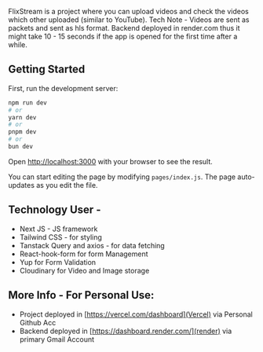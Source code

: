 FlixStream is a project where you can upload videos and check the videos which other uploaded (similar to YouTube).
Tech Note - Videos are sent as packets and sent as hls format.
Backend deployed in render.com thus it might take 10 - 15 seconds if the app is opened for the first time after a while.

## Getting Started

First, run the development server:

```bash
npm run dev
# or
yarn dev
# or
pnpm dev
# or
bun dev
```

Open [http://localhost:3000](http://localhost:3000) with your browser to see the result.

You can start editing the page by modifying `pages/index.js`. The page auto-updates as you edit the file.

## Technology User -

- Next JS - JS framework
- Tailwind CSS - for styling
- Tanstack Query and axios - for data fetching
- React-hook-form for form Management
- Yup for Form Validation
- Cloudinary for Video and Image storage

## More Info - For Personal Use:

- Project deployed in [https://vercel.com/dashboard](Vercel) via Personal Github Acc
- Backend deployed in [https://dashboard.render.com/](render) via primary Gmail Account
